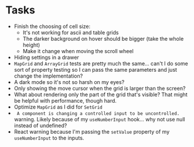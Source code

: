# Tasks
* Finish the choosing of cell size:
  * It's not working for ascii and table grids
  * The darker background on hover should be bigger (take the whole height)
  * Make it change when moving the scroll wheel
* Hiding settings in a drawer
* `MapGrid` and `ArrayGrid` tests are pretty much the same... can't I do some sort of property testing so I can pass the same parameters and just change the implementation?
* A dark mode so it's not so harsh on my eyes?
* Only showing the move cursor when the grid is larger than the screen?
* What about rendering only the part of the grid that's visible? That might be helpful with performance, though hard.
* Optimize `MapGrid` as I did for `SetGrid`
* ` A component is changing a controlled input to be uncontrolled.` warning. Likely because of my `useNumberInput` hook... why not use null instead of undefined?
* React warning because I'm passing the `setValue` property of my `useNumberInput` to the inputs.
